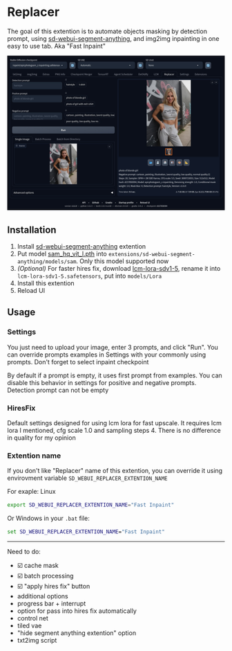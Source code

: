 # Replacer

The goal of this extention is to automate objects masking by detection prompt, using [sd-webui-segment-anything](https://github.com/continue-revolution/sd-webui-segment-anything), and img2img inpainting in one easy to use tab. Aka "Fast Inpaint"

![](images/img1.jpg)


## Installation
1. Install [sd-webui-segment-anything](https://github.com/continue-revolution/sd-webui-segment-anything) extention
2. Put model [sam_hq_vit_l.pth](https://huggingface.co/lkeab/hq-sam/resolve/main/sam_hq_vit_l.pth) into `extensions/sd-webui-segment-anything/models/sam`. Only this model supported now
3. _(Optional)_ For faster hires fix, download [lcm-lora-sdv1-5](https://huggingface.co/latent-consistency/lcm-lora-sdv1-5/blob/main/pytorch_lora_weights.safetensors), rename it into `lcm-lora-sdv1-5.safetensors`, put into `models/Lora`
4. Install this extention
5. Reload UI

## Usage
### Settings
You just need to upload your image, enter 3 prompts, and click "Run". You can override prompts examples in Settings with your commonly using prompts. Don't forget to select inpaint checkpoint

By default if a prompt is empty, it uses first prompt from examples. You can disable this behavior in settings for positive and negative prompts. Detection prompt can not be empty

### HiresFix

Default settings designed for using lcm lora for fast upscale. It requires lcm lora I mentioned, cfg scale 1.0 and sampling steps 4. There is no difference in quality for my opinion

### Extention name
If you don't like "Replacer" name of this extention, you can override it using envirovment variable `SD_WEBUI_REPLACER_EXTENTION_NAME`

For exaple: Linux
```sh
export SD_WEBUI_REPLACER_EXTENTION_NAME="Fast Inpaint"
```

Or Windows in your `.bat` file:
```bat
set SD_WEBUI_REPLACER_EXTENTION_NAME="Fast Inpaint"
```

--------------------------

Need to do:
- ☑️ cache mask
- ☑️ batch processing
- ☑️ "apply hires fix" button
- additional options
- progress bar + interrupt
- option for pass into hires fix automatically
- control net
- tiled vae
- "hide segment anything extention" option
- txt2img script
